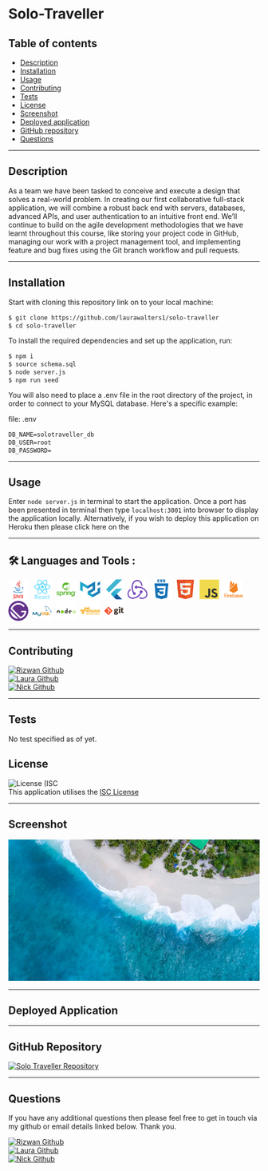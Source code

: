 # Solo-Traveller

## Table of contents

- [Description](#description)
- [Installation](#installation)
- [Usage](#usage)
- [Contributing](#contributing)
- [Tests](#tests)
- [License](#license)
- [Screenshot](#screenshot)
- [Deployed application](#deployed-application)
- [GitHub repository](#github-repository)
- [Questions](#questions)

---

## Description

As a team we have been tasked to conceive and execute a design that solves a real-world problem. In creating our first collaborative full-stack application, we will combine a robust back end with servers, databases, advanced APIs, and user authentication to an intuitive front end. We’ll continue to build on the agile development methodologies that we have learnt throughout this course, like storing your project code in GitHub, managing our work with a project management tool, and implementing feature and bug fixes using the Git branch workflow and pull requests.

---

## Installation

Start with cloning this repository link on to your local machine:

```
$ git clone https://github.com/laurawalters1/solo-traveller
$ cd solo-traveller
```

To install the required dependencies and set up the application, run:

```
$ npm i
$ source schema.sql
$ node server.js
$ npm run seed
```

You will also need to place a .env file in the root directory of the project, in order to connect to your MySQL database. Here's a specific example:

file: .env

```
DB_NAME=solotraveller_db
DB_USER=root
DB_PASSWORD=
```

<!-- AWS_BUCKET_NAME="solo-traveller"
AWS_BUCKET_REGION="eu-west-2"
AWS_ACCESS_KEY="AKIA2VOHTEYX########"
AWS_SECRET_KEY= -->

---

## Usage

Enter `node server.js` in terminal to start the application. Once a port has been presented in terminal then type `localhost:3001` into browser to display the application locally. Alternatively, if you wish to deploy this application on Heroku then please click here on the <!-- [Heroku Link](https://github.com/laurawalters1/solo-traveller** "Heroku Link") -->

---

## :hammer_and_wrench: Languages and Tools :

<div>
  <img src="https://github.com/devicons/devicon/blob/master/icons/java/java-original-wordmark.svg" title="Java" alt="Java" width="40" height="40"/>&nbsp;
  <img src="https://github.com/devicons/devicon/blob/master/icons/react/react-original-wordmark.svg" title="React" alt="React" width="40" height="40"/>&nbsp;
  <img src="https://github.com/devicons/devicon/blob/master/icons/spring/spring-original-wordmark.svg" title="Spring" alt="Spring" width="40" height="40"/>&nbsp;
  <img src="https://github.com/devicons/devicon/blob/master/icons/materialui/materialui-original.svg" title="Material UI" alt="Material UI" width="40" height="40"/>&nbsp;
  <img src="https://github.com/devicons/devicon/blob/master/icons/flutter/flutter-original.svg" title="Flutter" alt="Flutter" width="40" height="40"/>&nbsp;
  <img src="https://github.com/devicons/devicon/blob/master/icons/redux/redux-original.svg" title="Redux" alt="Redux " width="40" height="40"/>&nbsp;
  <img src="https://github.com/devicons/devicon/blob/master/icons/css3/css3-plain-wordmark.svg"  title="CSS3" alt="CSS" width="40" height="40"/>&nbsp;
  <img src="https://github.com/devicons/devicon/blob/master/icons/html5/html5-original.svg" title="HTML5" alt="HTML" width="40" height="40"/>&nbsp;
  <img src="https://github.com/devicons/devicon/blob/master/icons/javascript/javascript-original.svg" title="JavaScript" alt="JavaScript" width="40" height="40"/>&nbsp;
  <img src="https://github.com/devicons/devicon/blob/master/icons/firebase/firebase-plain-wordmark.svg" title="Firebase" alt="Firebase" width="40" height="40"/>&nbsp;
  <img src="https://github.com/devicons/devicon/blob/master/icons/gatsby/gatsby-original.svg" title="Gatsby"  alt="Gatsby" width="40" height="40"/>&nbsp;
  <img src="https://github.com/devicons/devicon/blob/master/icons/mysql/mysql-original-wordmark.svg" title="MySQL"  alt="MySQL" width="40" height="40"/>&nbsp;
  <img src="https://github.com/devicons/devicon/blob/master/icons/nodejs/nodejs-original-wordmark.svg" title="NodeJS" alt="NodeJS" width="40" height="40"/>&nbsp;
  <img src="https://github.com/devicons/devicon/blob/master/icons/amazonwebservices/amazonwebservices-plain-wordmark.svg" title="AWS" alt="AWS" width="40" height="40"/>&nbsp;
  <img src="https://github.com/devicons/devicon/blob/master/icons/git/git-original-wordmark.svg" title="Git" **alt="Git" width="40" height="40"/>
</div>

---

## Contributing

<div id="badges">
  <a href="https://github.com/riz1ash786">
    <img src="https://img.shields.io/badge/profile-RIZWAN ASHRAF-blue?style=for-the-badge&logo=GITHUB&logoColor=white" alt="Rizwan Github"/>
  </a> <br />
  <a href="https://github.com/laurawalters1">
    <img src="https://img.shields.io/badge/profile-LAURA WALTERS-red?style=for-the-badge&logo=GITHUB&logoColor=white" alt="Laura Github"/>
  </a> <br />
  <a href="https://github.com/NKC27">
    <img src="https://img.shields.io/badge/profile-NICK CLARKE-success?style=for-the-badge&logo=GITHUB&logoColor=white" alt="Nick Github"/>
  </a>
</div>

---

## Tests

No test specified as of yet.

## License

![License (ISC](https://img.shields.io/badge/License-ISC-brightgreen?style=plastic&logo=appveyor.svg) <br />
This application utilises the [ISC License](https://opensource.org/licenses/ISC "License Link")

---

## Screenshot

![my tech blog](./public/images/bg-1.jpg)

---

## Deployed Application

<!-- [Solo-Traveller Heroku Link](https://github.com/laurawalters1/solo-traveller** "Heroku Link") -->

---

## GitHub Repository

<!-- [Solo-Traveller](https://github.com/laurawalters1/solo-traveller "Repository Link") -->

<div id="badges">
  <a href="https://github.com/laurawalters1/solo-traveller">
    <img src="https://img.shields.io/badge/Repository-Solo Traveller-blue?style=for-the-badge&logo=GITHUB&logoColor=white" alt="Solo Traveller Repository"/>
  </a>
</div>

---

## Questions

If you have any additional questions then please feel free to get in touch via my github or email details linked below. Thank you.

<div id="badges">
  <a href="mailto:riz1ash786@gmail.com">
    <img src="https://img.shields.io/badge/Email-RIZWAN ASHRAF-blue?style=for-the-badge&logo=&logoColor=white" alt="Rizwan Github"/>
  </a> <br />
  <a href="mailto:riz1ash786@gmail.com">
    <img src="https://img.shields.io/badge/Email-LAURA WALTERS-red?style=for-the-badge&logo=&logoColor=white" alt="Laura Github"/>
  </a> <br />
  <a href="mailto:riz1ash786@gmail.com">
    <img src="https://img.shields.io/badge/Email-NICK CLARKE-success?style=for-the-badge&logo=&logoColor=white" alt="Nick Github"/>
  </a>
</div>
